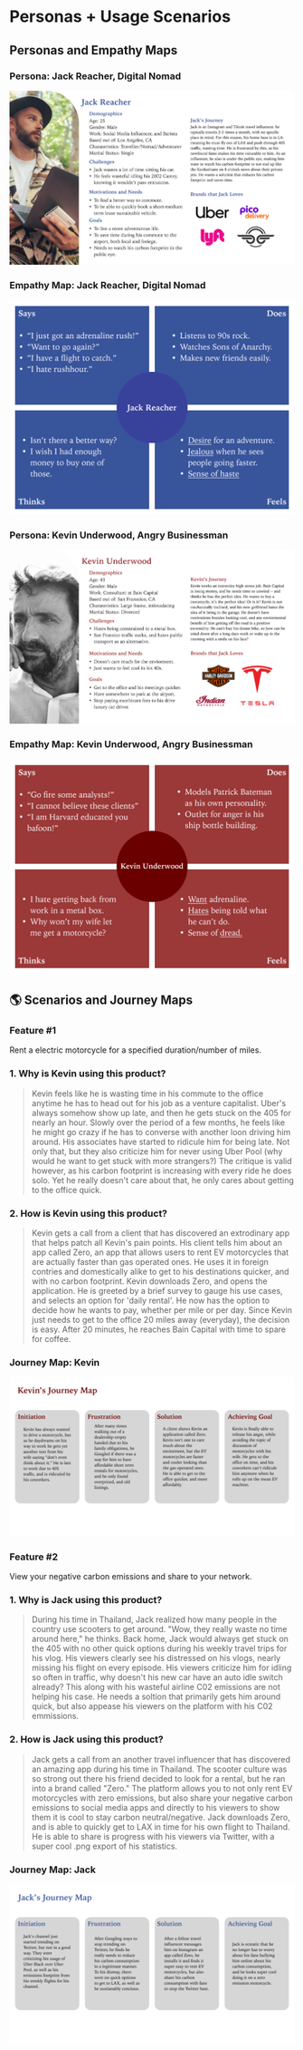 # Personas + Usage Scenarios

## Personas and Empathy Maps
### Persona: Jack Reacher, Digital Nomad
![Jack Reacher, Digital Nomad](1jr.png)
### Empathy Map: Jack Reacher, Digital Nomad
![Jack Reacher, Digital Nomad](ku2.png)
### Persona: Kevin Underwood, Angry Businessman
![Persona: Kevin Underwood, Angry Businessman](ku1.png)
### Empathy Map: Kevin Underwood, Angry Businessman
![Persona: Kevin Underwood, Angry Businessman](2jr.png)

## 🌎 Scenarios and Journey Maps
### Feature #1
Rent a electric motorcycle for a specified duration/number of miles.
### 1. Why is Kevin using this product?
> Kevin feels like he is wasting time in his commute to the office anytime he has to head out for his job as a venture capitalist. Uber's always somehow show up late, and then he gets stuck on the 405 for nearly an hour. Slowly over the period of a few months, he feels like he might go crazy if he has to converse with another loon driving him around. His associates have started to ridicule him for being late. Not only that, but they also criticize him for never using Uber Pool (why would he want to get stuck with more strangers?) The critique is valid however, as his carbon footprint is increasing with every ride he does solo. Yet he really doesn't care about that, he only cares about getting to the office quick.
### 2. How is Kevin using this product?
> Kevin gets a call from a client that has discovered an extrodinary app that helps patch all Kevin's pain points. His client tells him about an app called Zero, an app that allows users to rent EV motorcycles that are actually faster than gas operated ones. He uses it in foreign contries and domestically alike to get to his destinations quicker, and with no carbon footprint. Kevin downloads Zero, and opens the application. He is greeted by a brief survey to gauge his use cases, and selects an option for 'daily rental'. He now has the option to decide how he wants to pay, whether per mile or per day. Since Kevin just needs to get to the office 20 miles away (everyday), the decision is easy. After 20 minutes, he reaches Bain Capital with time to spare for coffee.
### Journey Map: Kevin
![Journey Map: Kevin](JourneyKevin.png)

### Feature #2
View your negative carbon emissions and share to your network.
### 1. Why is Jack using this product?
> During his time in Thailand, Jack realized how many people in the country use scooters to get around. "Wow, they really waste no time around here," he thinks. Back home, Jack would always get stuck on the 405 with no other quick options during his weekly travel trips for his vlog. His viewers clearly see his distressed on his vlogs, nearly missing his flight on every episode. His viewers criticize him for idling so often in traffic, why doesn't his new car have an auto idle switch already? This along with his wasteful airline C02 emissions are not helping his case. He needs a soltion that primarily gets him around quick, but also appease his viewers on the platform with his C02 emmissions.
### 2. How is Jack using this product?
> Jack gets a call from an another travel influencer that has discovered an amazing app during his time in Thailand. The scooter culture was so strong out there his friend decided to look for a rental, but he ran into a brand called "Zero." The platform allows you to not only rent EV motorcycles with zero emissions, but also share your negative carbon emissions to social media apps and directly to his viewers to show them it is cool to stay carbon neutral/negative. Jack downloads Zero, and is able to quickly get to LAX in time for his own flight to Thailand. He is able to share is progress with his viewers via Twitter, with a super cool .png export of his statistics. 

### Journey Map: Jack
![Journey Map: Jack](JourneyJack.png)
